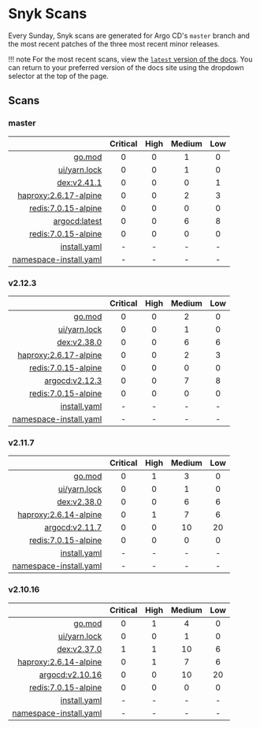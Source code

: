 # Snyk Scans

Every Sunday, Snyk scans are generated for Argo CD's `master` branch and the most recent patches of the three most
recent minor releases.

!!! note
    For the most recent scans, view the [`latest` version of the docs](https://argo-cd.readthedocs.io/en/latest/snyk/).
    You can return to your preferred version of the docs site using the dropdown selector at the top of the page.

## Scans

### master

|    | Critical | High | Medium | Low |
|---:|:--------:|:----:|:------:|:---:|
| [go.mod](master/argocd-test.html) | 0 | 0 | 1 | 0 |
| [ui/yarn.lock](master/argocd-test.html) | 0 | 0 | 1 | 0 |
| [dex:v2.41.1](master/ghcr.io_dexidp_dex_v2.41.1.html) | 0 | 0 | 0 | 1 |
| [haproxy:2.6.17-alpine](master/public.ecr.aws_docker_library_haproxy_2.6.17-alpine.html) | 0 | 0 | 2 | 3 |
| [redis:7.0.15-alpine](master/public.ecr.aws_docker_library_redis_7.0.15-alpine.html) | 0 | 0 | 0 | 0 |
| [argocd:latest](master/quay.io_argoproj_argocd_latest.html) | 0 | 0 | 6 | 8 |
| [redis:7.0.15-alpine](master/redis_7.0.15-alpine.html) | 0 | 0 | 0 | 0 |
| [install.yaml](master/argocd-iac-install.html) | - | - | - | - |
| [namespace-install.yaml](master/argocd-iac-namespace-install.html) | - | - | - | - |

### v2.12.3

|    | Critical | High | Medium | Low |
|---:|:--------:|:----:|:------:|:---:|
| [go.mod](v2.12.3/argocd-test.html) | 0 | 0 | 2 | 0 |
| [ui/yarn.lock](v2.12.3/argocd-test.html) | 0 | 0 | 1 | 0 |
| [dex:v2.38.0](v2.12.3/ghcr.io_dexidp_dex_v2.38.0.html) | 0 | 0 | 6 | 6 |
| [haproxy:2.6.17-alpine](v2.12.3/public.ecr.aws_docker_library_haproxy_2.6.17-alpine.html) | 0 | 0 | 2 | 3 |
| [redis:7.0.15-alpine](v2.12.3/public.ecr.aws_docker_library_redis_7.0.15-alpine.html) | 0 | 0 | 0 | 0 |
| [argocd:v2.12.3](v2.12.3/quay.io_argoproj_argocd_v2.12.3.html) | 0 | 0 | 7 | 8 |
| [redis:7.0.15-alpine](v2.12.3/redis_7.0.15-alpine.html) | 0 | 0 | 0 | 0 |
| [install.yaml](v2.12.3/argocd-iac-install.html) | - | - | - | - |
| [namespace-install.yaml](v2.12.3/argocd-iac-namespace-install.html) | - | - | - | - |

### v2.11.7

|    | Critical | High | Medium | Low |
|---:|:--------:|:----:|:------:|:---:|
| [go.mod](v2.11.7/argocd-test.html) | 0 | 1 | 3 | 0 |
| [ui/yarn.lock](v2.11.7/argocd-test.html) | 0 | 0 | 1 | 0 |
| [dex:v2.38.0](v2.11.7/ghcr.io_dexidp_dex_v2.38.0.html) | 0 | 0 | 6 | 6 |
| [haproxy:2.6.14-alpine](v2.11.7/haproxy_2.6.14-alpine.html) | 0 | 1 | 7 | 6 |
| [argocd:v2.11.7](v2.11.7/quay.io_argoproj_argocd_v2.11.7.html) | 0 | 0 | 10 | 20 |
| [redis:7.0.15-alpine](v2.11.7/redis_7.0.15-alpine.html) | 0 | 0 | 0 | 0 |
| [install.yaml](v2.11.7/argocd-iac-install.html) | - | - | - | - |
| [namespace-install.yaml](v2.11.7/argocd-iac-namespace-install.html) | - | - | - | - |

### v2.10.16

|    | Critical | High | Medium | Low |
|---:|:--------:|:----:|:------:|:---:|
| [go.mod](v2.10.16/argocd-test.html) | 0 | 1 | 4 | 0 |
| [ui/yarn.lock](v2.10.16/argocd-test.html) | 0 | 0 | 1 | 0 |
| [dex:v2.37.0](v2.10.16/ghcr.io_dexidp_dex_v2.37.0.html) | 1 | 1 | 10 | 6 |
| [haproxy:2.6.14-alpine](v2.10.16/haproxy_2.6.14-alpine.html) | 0 | 1 | 7 | 6 |
| [argocd:v2.10.16](v2.10.16/quay.io_argoproj_argocd_v2.10.16.html) | 0 | 0 | 10 | 20 |
| [redis:7.0.15-alpine](v2.10.16/redis_7.0.15-alpine.html) | 0 | 0 | 0 | 0 |
| [install.yaml](v2.10.16/argocd-iac-install.html) | - | - | - | - |
| [namespace-install.yaml](v2.10.16/argocd-iac-namespace-install.html) | - | - | - | - |
